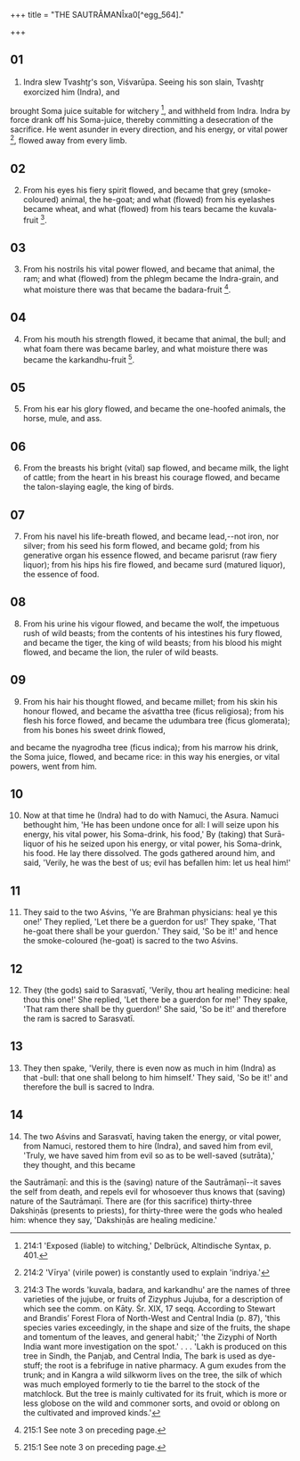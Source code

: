 +++
title = "THE SAUTRÂMANÎxa0[^egg_564]."

+++


## 01
1. Indra slew Tvashṭr̥'s son, Viśvarūpa. Seeing his son slain, Tvashṭr̥ exorcized him (Indra), and

brought Soma juice suitable for witchery [^egg_565], and withheld from Indra. Indra by force drank off his Soma-juice, thereby committing a desecration of the sacrifice. He went asunder in every direction, and his energy, or vital power [^egg_566], flowed away from every limb.

[^egg_565]: 214:1 'Exposed (liable) to witching,' Delbrück, Altindische Syntax, p. 401.

[^egg_566]: 214:2 'Vīrya' (virile power) is constantly used to explain 'indriya.'

## 02
2. From his eyes his fiery spirit flowed, and became that grey (smoke-coloured) animal, the he-goat; and what (flowed) from his eyelashes became wheat, and what (flowed) from his tears became the kuvala-fruit [^egg_567].

[^egg_567]: 214:3 The words 'kuvala, badara, and karkandhu' are the names of three varieties of the jujube, or fruits of Zizyphus Jujuba, for a description of which see the comm. on Kāty. Śr. XIX, 17 seqq. According to Stewart and Brandis’ Forest Flora of North-West and Central India (p. 87), 'this species varies exceedingly, in the shape and size of the fruits, the shape and tomentum of the leaves, and general habit;' 'the Zizyphi of North India want more investigation on the spot.' . . . 'Lakh is produced on this tree in Sindh, the Panjab, and Central India, The bark is used as dye-stuff; the root is a febrifuge in native pharmacy. A gum exudes from the trunk; and in Kangra a wild silkworm lives on the tree, the silk of which was much employed formerly to tie the barrel to the stock of the matchlock. But the tree is mainly cultivated for its fruit,  which is more or less globose on the wild and commoner sorts, and ovoid or oblong on the cultivated and improved kinds.'

## 03
3. From his nostrils his vital power flowed, and became that animal, the ram; and what (flowed) from the phlegm became the Indra-grain, and what moisture there was that became the badara-fruit [^egg_568].

[^egg_568]: 215:1 See note 3 on preceding page.

## 04
4. From his mouth his strength flowed, it became that animal, the bull; and what foam there was became barley, and what moisture there was became the karkandhu-fruit [^egg_568].

[^egg_568]: 215:1 See note 3 on preceding page.

## 05
5. From his ear his glory flowed, and became the one-hoofed animals, the horse, mule, and ass.

## 06
6. From the breasts his bright (vital) sap flowed, and became milk, the light of cattle; from the heart in his breast his courage flowed, and became the talon-slaying eagle, the king of birds.

## 07
7. From his navel his life-breath flowed, and became lead,--not iron, nor silver; from his seed his form flowed, and became gold; from his generative organ his essence flowed, and became parisrut (raw fiery liquor); from his hips his fire flowed, and became surd (matured liquor), the essence of food.

## 08
8. From his urine his vigour flowed, and became the wolf, the impetuous rush of wild beasts; from the contents of his intestines his fury flowed, and became the tiger, the king of wild beasts; from his blood his might flowed, and became the lion, the ruler of wild beasts.

## 09
9. From his hair his thought flowed, and became millet; from his skin his honour flowed, and became the aśvattha tree (ficus religiosa); from his flesh his force flowed, and became the udumbara tree (ficus glomerata); from his bones his sweet drink flowed,

and became the nyagrodha tree (ficus indica); from his marrow his drink, the Soma juice, flowed, and became rice: in this way his energies, or vital powers, went from him.

## 10
10. Now at that time he (Indra) had to do with Namuci, the Asura. Namuci bethought him, 'He has been undone once for all: I will seize upon his energy, his vital power, his Soma-drink, his food,' By (taking) that Surā-liquor of his he seized upon his energy, or vital power, his Soma-drink, his food. He lay there dissolved. The gods gathered around him, and said, 'Verily, he was the best of us; evil has befallen him: let us heal him!'

## 11
11. They said to the two Aśvins, 'Ye are Brahman physicians: heal ye this one!' They replied, 'Let there be a guerdon for us!' They spake, 'That he-goat there shall be your guerdon.' They said, 'So be it!' and hence the smoke-coloured (he-goat) is sacred to the two Aśvins.

## 12
12. They (the gods) said to Sarasvatī, 'Verily, thou art healing medicine: heal thou this one!' She replied, 'Let there be a guerdon for me!' They spake, 'That ram there shall be thy guerdon!' She said, 'So be it!' and therefore the ram is sacred to Sarasvatī.

## 13
13. They then spake, 'Verily, there is even now as much in him (Indra) as that -bull: that one shall belong to him himself.' They said, 'So be it!' and therefore the bull is sacred to Indra.

## 14
14. The two Aśvins and Sarasvatī, having taken the energy, or vital power, from Namuci, restored them to hire (Indra), and saved him from evil, 'Truly, we have saved him from evil so as to be well-saved (sutrāta),' they thought, and this became

the Sautrāmaṇī: and this is the (saving) nature of the Sautrāmaṇī--it saves the self from death, and repels evil for whosoever thus knows that (saving) nature of the Sautrāmaṇī. There are (for this sacrifice) thirty-three Dakshiṇās (presents to priests), for thirty-three were the gods who healed him: whence they say, 'Dakshiṇās are healing medicine.'

